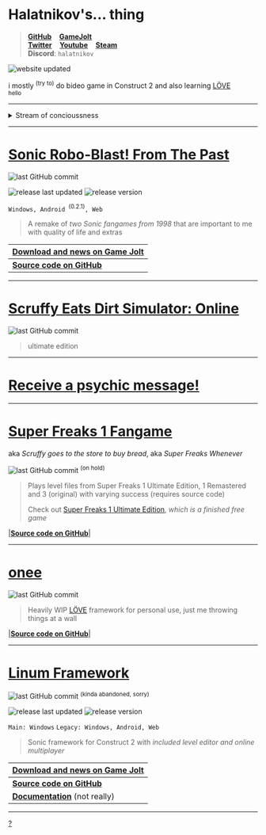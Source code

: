 # Halatnikov's... thing <!-- ![icon](holat_ayleen-seraph_2x.png) -->

> **[GitHub](https://github.com/Halatnikov)** &nbsp;&nbsp; **[GameJolt](https://gamejolt.com/@Halatnikov)**
<br>**[Twitter](https://twitter.com/holatnikov)** &nbsp;&nbsp; **[Youtube](https://www.youtube.com/channel/UCaJJx5p_9KyaKZj02N82nJw)** &nbsp;&nbsp; **[Steam](https://steamcommunity.com/id/halatnikov)**
<br>**Discord**: `halatnikov`

![website updated](https://img.shields.io/github/last-commit/halatnikov/halatnikov.github.io?label=updated)

i mostly <sup>(try to)</sup> do bideo game in Construct 2 and also learning [LÖVE](https://love2d.org/)
<br><sub>hello</sub>

---

<details>
<summary>Stream of concioussness</summary>
<p>

<sup>(probably infrequent)</sup>

`2024-06-22` haven't repaired the gone images yet, but slightly reworded the whole site

</p>
</details>

---

# [Sonic Robo-Blast! From The Past](https://gamejolt.com/games/srb_fromthepast/658544)

<!-- [![logo](srbftp_dajumpjump.png)](https://gamejolt.com/games/srb_fromthepast/658544) -->

![last GitHub commit](https://img.shields.io/github/last-commit/halatnikov/SRBftp?label=last%20GitHub%20commit&logo=github)

![release last updated](https://img.shields.io/github/release-date/halatnikov/SRBftp?label=last%20updated)
![release version](https://img.shields.io/github/v/release/halatnikov/SRBftp?&label=version)

`Windows, Android `<sup>(0.2.1)</sup>`, Web`

> A remake of *two Sonic fangames from 1998* that are important to me with quality of life and extras

|**[Download and news on Game Jolt](https://gamejolt.com/games/srb_fromthepast/658544)**|
|---|
|**[Source code on GitHub](https://github.com/Halatnikov/SRBftp)**|

---

# [Scruffy Eats Dirt Simulator: Online](https://halatnikov.github.io/scruffy_eats_dirt_online)

![last GitHub commit](https://img.shields.io/github/last-commit/halatnikov/scruffy_eats_dirt_online?label=last%20GitHub%20commit&logo=github)

> ultimate edition

---

# [Receive a psychic message!](https://nohbodee.neocities.org)

---

# [Super Freaks 1 Fangame](https://github.com/Halatnikov/Super-Freaks-1-Fangame)

aka *Scruffy goes to the store to buy bread*, aka *Super Freaks Whenever*

<!-- [![logo](scruffy_ayleen-seraph_small.png)](https://twitter.com/Ayleen_Seraph) -->

![last GitHub commit](https://img.shields.io/github/last-commit/halatnikov/Super-Freaks-1-Fangame?label=last%20GitHub%20commit&logo=github) <sup>(on hold)</sup>

> Plays level files from Super Freaks 1 Ultimate Edition, 1 Remastered and 3 (original) with varying success (requires source code)
>
> Check out [Super Freaks 1 Ultimate Edition](https://superfreaks.neocities.org/), *which is a finished free game*
<!-- > Art by [Ayleen_Seraph](https://twitter.com/Ayleen_Seraph) -->

|**[Source code on GitHub](https://github.com/Halatnikov/Super-Freaks-1-Fangame)**|

---

# [onee](https://github.com/Halatnikov/onee)

![last GitHub commit](https://img.shields.io/github/last-commit/halatnikov/onee?label=last%20GitHub%20commit&logo=github)

> Heavily WIP [LÖVE](https://love2d.org/) framework for personal use, just me throwing things at a wall

|**[Source code on GitHub](https://github.com/Halatnikov/onee)**|

---

# [Linum Framework](https://gamejolt.com/games/linum-framework/513673)

<!-- [![logo](linum_ayleen-seraph_2x.png)](https://gamejolt.com/games/linum-framework/513673) -->

![last GitHub commit](https://img.shields.io/github/last-commit/halatnikov/linum-framework?label=last%20GitHub%20commit&logo=github) <sup>(kinda abandoned, sorry)</sup>

![release last updated](https://img.shields.io/github/release-date/halatnikov/linum-framework?label=last%20updated)
![release version](https://img.shields.io/github/v/release/halatnikov/linum-framework?&label=version)

`Main: Windows`
`Legacy: Windows, Android, Web`

> Sonic framework for Construct 2 with *included level editor and online multiplayer*

|**[Download and news on Game Jolt](https://gamejolt.com/games/linum-framework/513673)**|
|---|
|**[Source code on GitHub](https://github.com/Halatnikov/linum-framework)**|
|**[Documentation](https://halatnikov.github.io/linum-framework)** (not really)|

---

<!-- [![halat art](happybirthdayhalat_ayleen-seraph_small.png)](https://halatnikov.github.io/art) -->

[?](https://www.youtube.com/watch?v=FBSe_3qtgkc)
